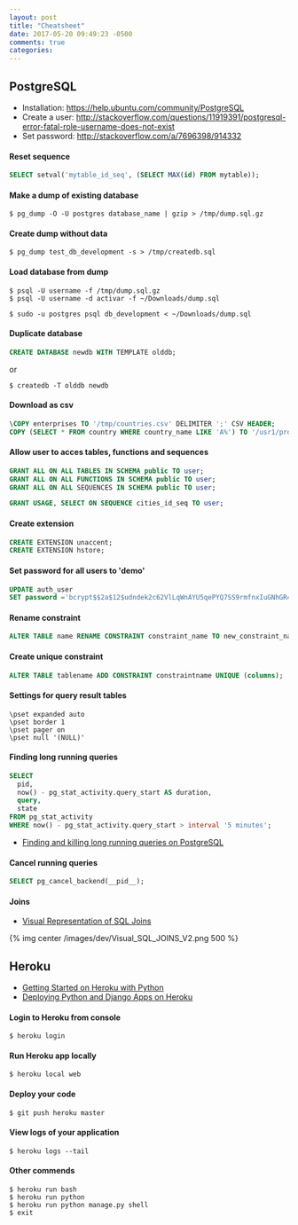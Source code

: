```yaml
---
layout: post
title: "Cheatsheet"
date: 2017-05-20 09:49:23 -0500
comments: true
categories: 
---
```


<!-- more -->

## PostgreSQL

* Installation: https://help.ubuntu.com/community/PostgreSQL
* Create a user: http://stackoverflow.com/questions/11919391/postgresql-error-fatal-role-username-does-not-exist
* Set password: http://stackoverflow.com/a/7696398/914332

#### Reset sequence

```sql
SELECT setval('mytable_id_seq', (SELECT MAX(id) FROM mytable));
```

#### Make a dump of existing database

```
$ pg_dump -O -U postgres database_name | gzip > /tmp/dump.sql.gz
```

#### Create dump without data

```
$ pg_dump test_db_development -s > /tmp/createdb.sql
```


#### Load database from dump

```
$ psql -U username -f /tmp/dump.sql.gz
$ psql -U username -d activar -f ~/Downloads/dump.sql

$ sudo -u postgres psql db_development < ~/Downloads/dump.sql
```

#### Duplicate database

```sql
CREATE DATABASE newdb WITH TEMPLATE olddb;
```

or

```
$ createdb -T olddb newdb
```

#### Download as csv

```sql
\COPY enterprises TO '/tmp/countries.csv' DELIMITER ';' CSV HEADER;
COPY (SELECT * FROM country WHERE country_name LIKE 'A%') TO '/usr1/proj/bray/sql/a_list_countries.copy';
```

#### Allow user to acces tables, functions and sequences

```sql
GRANT ALL ON ALL TABLES IN SCHEMA public TO user;
GRANT ALL ON ALL FUNCTIONS IN SCHEMA public TO user;
GRANT ALL ON ALL SEQUENCES IN SCHEMA public TO user;

GRANT USAGE, SELECT ON SEQUENCE cities_id_seq TO user;
```

#### Create extension

```sql
CREATE EXTENSION unaccent;
CREATE EXTENSION hstore;
```

#### Set password for all users to 'demo'

```sql
UPDATE auth_user 
SET password ='bcrypt$$2a$12$udndek2c62VlLqWnAYU5qePYQ7SS9rmfnxIuGNhGR4EMfFadQsMuG';
```

#### Rename constraint 

```sql
ALTER TABLE name RENAME CONSTRAINT constraint_name TO new_constraint_name;
```

#### Create unique constraint

```sql
ALTER TABLE tablename ADD CONSTRAINT constraintname UNIQUE (columns);
```

#### Settings for query result tables

```
\pset expanded auto
\pset border 1
\pset pager on
\pset null '(NULL)'
```

#### Finding long running queries

```sql
SELECT
  pid,
  now() - pg_stat_activity.query_start AS duration,
  query,
  state
FROM pg_stat_activity
WHERE now() - pg_stat_activity.query_start > interval '5 minutes';
```

* [Finding and killing long running queries on PostgreSQL](https://medium.com/little-programming-joys/finding-and-killing-long-running-queries-on-postgres-7c4f0449e86d)

#### Cancel running queries 

```sql
SELECT pg_cancel_backend(__pid__);
```

#### Joins 

* [Visual Representation of SQL Joins](https://www.codeproject.com/Articles/33052/Visual-Representation-of-SQL-Joins)

{% img center /images/dev/Visual_SQL_JOINS_V2.png 500 %}

## Heroku

* [Getting Started on Heroku with Python](https://devcenter.heroku.com/articles/getting-started-with-python)
* [Deploying Python and Django Apps on Heroku](https://devcenter.heroku.com/articles/deploying-python)

#### Login to Heroku from console

```
$ heroku login
```

#### Run Heroku app locally

```
$ heroku local web
```

#### Deploy your code

```
$ git push heroku master
```

#### View logs of your application

```
$ heroku logs --tail
```

#### Other commends

```
$ heroku run bash
$ heroku run python
$ heroku run python manage.py shell
$ exit
```